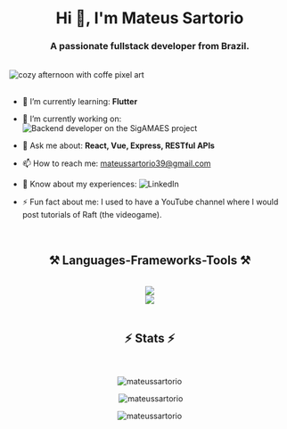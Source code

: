 <h1 align="center">Hi 👋, I'm Mateus Sartorio</h1>
<h3 align="center">A passionate fullstack developer from Brazil.</h3>

<br/>

<img align="center" src="https://cdna.artstation.com/p/assets/images/images/008/437/908/original/hayley-h-salya.gif?1512759839" alt="cozy afternoon with coffe pixel art"/>

<br/>
<br/>

<div>
  
  - 🌱 I’m currently learning: **Flutter**
  
  - 🔭 I’m currently working on: ![Backend developer on the SigAMAES project](https://labes.inf.ufes.br/projetos/sigamaes/)
  
  - 💬 Ask me about: **React, Vue, Express, RESTful APIs**
  
  - 📫 How to reach me: mateussartorio39@gmail.com
  
  - 📄 Know about my experiences: ![LinkedIn](https://linkedin.com/in/mateus-sartorio-9609281a1)
  
  - ⚡ Fun fact about me: I used to have a YouTube channel where I would post tutorials of Raft (the videogame).
</div>

<br/>

<h2 align="center">⚒️ Languages-Frameworks-Tools ⚒️</h2>
<br/>
<div align="center">
    <img src="https://skillicons.dev/icons?i=nodejs,express,react,nextjs,vue,nuxt,bootstrap,flutter,rails"/><br/>
    <img src="https://skillicons.dev/icons?i=c,cpp,javascript,typescript,java,python,dart,ruby,mysql,mongodb"/><br>
</div>

<br/>

<h2 align="center">⚡ Stats ⚡</h2>

<br>

<div align="center">
  <p><img src="https://github-readme-stats.vercel.app/api/top-langs?username=mateus-sartorio&show_icons=true&theme=dark&locale=en&layout=compact" alt="mateussartorio" /></p>
  <p>&nbsp;<img src="https://github-readme-stats.vercel.app/api?username=mateus-sartorio&show_icons=true&theme=dark&locale=en" alt="mateussartorio" /></p>
  <p><img src="https://github-readme-streak-stats.herokuapp.com/?user=mateus-sartorio&theme=dark" alt="mateussartorio" /></p>
</div>
